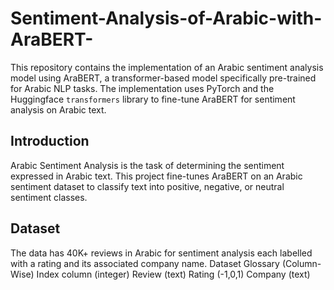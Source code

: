 # Sentiment-Analysis-of-Arabic-with-AraBERT-
This repository contains the implementation of an Arabic sentiment analysis model using AraBERT, a transformer-based model specifically pre-trained for Arabic NLP tasks. The implementation uses PyTorch and the Huggingface `transformers` library to fine-tune AraBERT for sentiment analysis on Arabic text.
## Introduction
Arabic Sentiment Analysis is the task of determining the sentiment expressed in Arabic text. This project fine-tunes AraBERT on an Arabic sentiment dataset to classify text into positive, negative, or neutral sentiment classes.


## Dataset
The data has 40K+ reviews in Arabic for sentiment analysis each labelled with a rating and its associated company name.
Dataset Glossary (Column-Wise)
Index column (integer)
Review (text)
Rating (-1,0,1)
Company (text)
